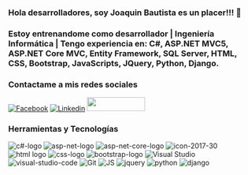 ### Hola desarrolladores, soy Joaquin Bautista es un placer!!! 👋

### Estoy entrenandome como desarrollador | Ingeniería Informática | Tengo experiencia en: C#, ASP.NET MVC5, ASP.NET Core MVC, Entity Framework, SQL Server, HTML, CSS, Bootstrap, JavaScripts, JQuery, Python, Django.

### Contactame a mis redes sociales
[![Facebook](https://user-images.githubusercontent.com/54549934/93971143-23240280-fd8d-11ea-859d-1e69485789de.png)](https://www.facebook.com/JoackoBautista/) 
[![Linkedin](https://user-images.githubusercontent.com/54549934/93971146-24552f80-fd8d-11ea-9afb-d114a8ed7ba2.png)](https://www.linkedin.com/in/joaquin-bautista)
<a href="https://arpegius666@gmail.com/"><img width="118" height="28" src="https://user-images.githubusercontent.com/71107859/130311259-7df7f826-2ade-4e45-b78b-077c5b68e6eb.png"></a>

### Herramientas y Tecnologías

![c#-logo](https://user-images.githubusercontent.com/54549934/93968941-5fa12f80-fd88-11ea-9595-e09a3e04931c.png) ![asp-net-logo](https://user-images.githubusercontent.com/54549934/93968998-7cd5fe00-fd88-11ea-9138-c2972d4f54e6.png) ![asp-net-core-logo](https://user-images.githubusercontent.com/54549934/93969019-88292980-fd88-11ea-873e-000f1b4d36cd.png) ![icon-2017-30](https://user-images.githubusercontent.com/54549934/93969039-95deaf00-fd88-11ea-892a-cce00b080482.png) ![html logo](https://user-images.githubusercontent.com/54549934/93969064-a2630780-fd88-11ea-8ac0-ad280f1f2c95.png) ![css-logo](https://user-images.githubusercontent.com/54549934/93969089-b1e25080-fd88-11ea-8ff6-16d721c451e1.png) ![bootstrap-logo](https://user-images.githubusercontent.com/54549934/93969110-be66a900-fd88-11ea-8d93-731a49dda9cf.png) ![Visual Studio](https://user-images.githubusercontent.com/54549934/93969180-e48c4900-fd88-11ea-99f6-8f365b129132.png) ![visual-studio-code](https://user-images.githubusercontent.com/54549934/93969201-ee15b100-fd88-11ea-8a64-487094905859.png) ![Git](https://user-images.githubusercontent.com/54549934/93969224-fcfc6380-fd88-11ea-9371-dcd817f336b9.png) ![JS](https://user-images.githubusercontent.com/54549934/93969585-d7238e80-fd89-11ea-9f99-be41b751c27e.png) ![jquery](https://user-images.githubusercontent.com/54549934/93974084-ece98180-fd92-11ea-9575-e5653dbee149.png) ![python](https://user-images.githubusercontent.com/71107859/130312756-95fa39c9-cc09-4ec0-9751-c38b6f24f5e1.png) ![django](https://user-images.githubusercontent.com/71107859/130312794-54037253-710b-4193-90d7-4fde79280452.png)


